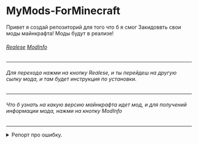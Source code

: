 # MyMods-ForMinecraft

Привет я создай репозиторий для того что б я смог 
Закидоввть свои моды майнкрафта! Моды будут в реализе!

######  <a href="https://github.com/mishakorzik/MyMods-ForMinecraft/releases/tag/0.1">Realese</a> <a href="/docs/readme_info.md">ModInfo</a>
---
###### Для перехода нажми на кнопку Realese, и ты перейдеш на другую сылку мода, и там будет инструкция по установки.
---
###### Что б узнать на какую версию майнкрафта идет мод, и для получений информации мода, нажми на кнопку ModInfo

---

 <details id="missing-code-coverage">
   <summary>Репорт про ошибку.</summary>
О я вижу ты знайшол баг! То напишеш мне проблему на пошту, и я прочитаю. И даже исправлю!

##### by MishaKorzhik
